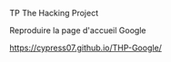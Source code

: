 TP The Hacking Project

Reproduire la page d'accueil Google

https://cypress07.github.io/THP-Google/
